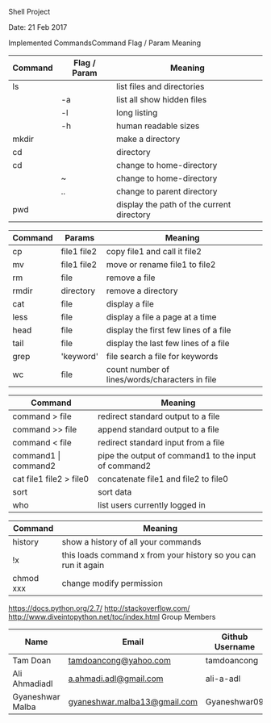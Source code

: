 
Shell Project

Date: 21 Feb 2017

Implemented CommandsCommand	Flag / Param	Meaning

| Command	| Flag / Param |	Meaning                  |
| -----| ----| --------------------- |
| ls |  | list files and directories |
|    | -a	| list all show hidden files |
|   |-l	 |long listing|
|    |-h|	human readable sizes|
|mkdir|   |		make a directory|
|cd|	| directory |	change to named directory|
|cd	| |	change to home-directory|
|  | ~	| change to home-directory|
| |..|	change to parent directory|
|pwd|		|display the path of the current directory|


|Command|	Params|	Meaning|
|-------|--------|--------|
|cp| 	file1 file2|	copy file1 and call it file2|
|mv|	file1 file2|	move or rename file1 to file2|
|rm|	file|	remove a file|
|rmdir|	directory|	remove a directory|
|cat|	file|	display a file|
|less	|file|	display a file a page at a time|
|head|	file|	display the first few lines of a file|
|tail|	file|	display the last few lines of a file|
|grep	|'keyword'| file	search a file for keywords|
|wc|	file	|count number of lines/words/characters in file|

|Command|	Meaning|
|-------|--------|
|command > file|	redirect standard output to a file|
|command >> file|	append standard output to a file|
|command < file	|redirect standard input from a file|
|command1 \| command2	|pipe the output of command1 to the input of command2|
|cat file1 file2 > file0|	concatenate file1 and file2 to file0|
|sort	|sort data|
|who|	list users currently logged in|

|Command|	Meaning|
|--------|-------|
|history|	show a history of all your commands|
|!x|	this loads command x from your history so you can run it again|
|chmod xxx|	change modify permission|


https://docs.python.org/2.7/
http://stackoverflow.com/
http://www.diveintopython.net/toc/index.html
Group Members

| Name     | Email   | Github Username |
|----------|---------|-----------------|
| Tam Doan   |  tamdoancong@yahoo.com | tamdoancong |
| Ali Ahmadiadl   | a.ahmadi.adl@gmail.com | ali-a-adl  |
| Gyaneshwar Malba   | gyaneshwar.malba13@gmail.com | Gyaneshwar09  |
